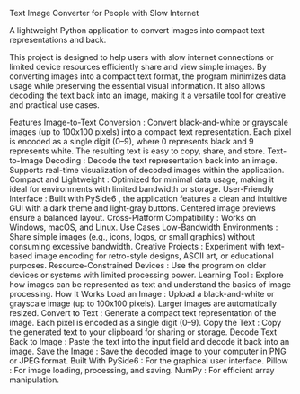 Text Image Converter for People with Slow Internet


A lightweight Python application to convert images into compact text representations and back.

This project is designed to help users with slow internet connections or limited device resources efficiently share and view simple images.
By converting images into a compact text format, the program minimizes data usage while preserving the essential visual information.
It also allows decoding the text back into an image, making it a versatile tool for creative and practical use cases.

Features
Image-to-Text Conversion :
Convert black-and-white or grayscale images (up to 100x100 pixels) into a compact text representation.
Each pixel is encoded as a single digit (0–9), where 0 represents black and 9 represents white.
The resulting text is easy to copy, share, and store.
Text-to-Image Decoding :
Decode the text representation back into an image.
Supports real-time visualization of decoded images within the application.
Compact and Lightweight :
Optimized for minimal data usage, making it ideal for environments with limited bandwidth or storage.
User-Friendly Interface :
Built with PySide6 , the application features a clean and intuitive GUI with a dark theme and light-gray buttons.
Centered image previews ensure a balanced layout.
Cross-Platform Compatibility :
Works on Windows, macOS, and Linux.
Use Cases
Low-Bandwidth Environments :
Share simple images (e.g., icons, logos, or small graphics) without consuming excessive bandwidth.
Creative Projects :
Experiment with text-based image encoding for retro-style designs, ASCII art, or educational purposes.
Resource-Constrained Devices :
Use the program on older devices or systems with limited processing power.
Learning Tool :
Explore how images can be represented as text and understand the basics of image processing.
How It Works
Load an Image :
Upload a black-and-white or grayscale image (up to 100x100 pixels). Larger images are automatically resized.
Convert to Text :
Generate a compact text representation of the image. Each pixel is encoded as a single digit (0–9).
Copy the Text :
Copy the generated text to your clipboard for sharing or storage.
Decode Text Back to Image :
Paste the text into the input field and decode it back into an image.
Save the Image :
Save the decoded image to your computer in PNG or JPEG format.
Built With
PySide6 : For the graphical user interface.
Pillow : For image loading, processing, and saving.
NumPy : For efficient array manipulation.

